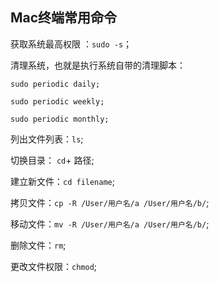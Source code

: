 ## Mac终端常用命令

获取系统最高权限 ：`sudo -s`；

清理系统，也就是执行系统自带的清理脚本：

	sudo periodic daily;

	sudo periodic weekly;

	sudo periodic monthly;

列出文件列表：`ls`;

切换目录： `cd`+ 路径;

建立新文件：`cd filename`;

拷贝文件：`cp -R /User/用户名/a /User/用户名/b/`;

移动文件：`mv -R /User/用户名/a /User/用户名/b/`;

删除文件：`rm`;

更改文件权限：`chmod`;
